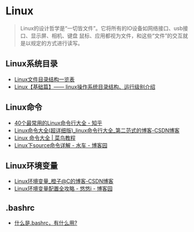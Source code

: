 # Linux

> Linux的设计哲学是“一切皆文件”。它将所有的IO设备如网络接口、usb接口、显示屏、相机、键盘
鼠标、应用都视为文件，和这些“文件”的交互就是以规定的方式进行读写。

## Linux系统目录

- [Linux文件目录结构一览表](http://c.biancheng.net/view/2833.html)
- [Linux【基础篇】—— linux操作系统目录结构、运行级别介绍](https://blog.csdn.net/weixin_53072519/article/details/123443658)

## Linux命令

- [40个最常用的Linux命令行大全 - 知乎](https://zhuanlan.zhihu.com/p/420247468)
- [Linux命令大全(超详细版)_linux命令行大全_第二范式的博客-CSDN博客](https://blog.csdn.net/weixin_44191814/article/details/120091363)
- [Linux 命令大全 | 菜鸟教程](https://www.runoob.com/linux/linux-command-manual.html)
- [Linux下source命令详解 - 水车 - 博客园](https://www.cnblogs.com/shuiche/p/9436126.html)

## Linux环境变量

- [Linux环境变量_橙子@C的博客-CSDN博客](https://blog.csdn.net/qq_41962968/article/details/122152904)
- [Linux环境变量配置全攻略 - 悠悠i - 博客园](https://www.cnblogs.com/youyoui/p/10680329.html)

## .bashrc

- [什么是.bashrc，有什么用?](https://blog.csdn.net/Heyyellman/article/details/111565781)
